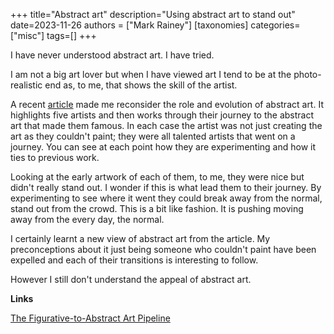 +++
title="Abstract art"
description="Using abstract art to stand out"
date=2023-11-26
authors = ["Mark Rainey"]
[taxonomies]
categories=["misc"]
tags=[]
+++

I have never understood abstract art. I have tried. 

<!-- more -->

I am not a big art lover but when I have viewed art I tend to be at the photo-realistic end as, to me, that shows the skill of the artist.

A recent [article](https://etiennefd.substack.com/p/the-figurative-to-abstract-art-pipeline) made me reconsider the role and evolution of abstract art. It highlights five artists and then works through their journey to the abstract art that made them famous. In each case the artist was not just creating the art as they couldn't paint; they were all talented artists that went on a journey. You can see at each point how they are experimenting and how it ties to previous work.

Looking at the early artwork of each of them, to me, they were nice but didn't really stand out. I wonder if this is what lead them to their journey. By experimenting to see where it went they could break away from the normal, stand out from the crowd. This is a bit like fashion. It is pushing moving away from the every day, the normal.

I certainly learnt a new view of abstract art from the article. My preconceptions about it just being someone who couldn't paint have been expelled and each of their transitions is interesting to follow.

However I still don't understand the appeal of abstract art.

__Links__

[The Figurative-to-Abstract Art Pipeline](https://etiennefd.substack.com/p/the-figurative-to-abstract-art-pipeline)